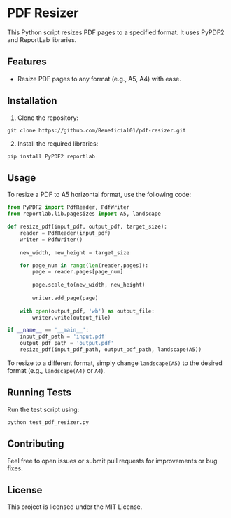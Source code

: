 # PDF Resizer

This Python script resizes PDF pages to a specified format. It uses PyPDF2 and ReportLab libraries.

## Features

- Resize PDF pages to any format (e.g., A5, A4) with ease.

## Installation

1. Clone the repository:
```
git clone https://github.com/Beneficial01/pdf-resizer.git
```

2. Install the required libraries:
```
pip install PyPDF2 reportlab
```

## Usage

To resize a PDF to A5 horizontal format, use the following code:

```python
from PyPDF2 import PdfReader, PdfWriter
from reportlab.lib.pagesizes import A5, landscape

def resize_pdf(input_pdf, output_pdf, target_size):
    reader = PdfReader(input_pdf)
    writer = PdfWriter()
    
    new_width, new_height = target_size

    for page_num in range(len(reader.pages)):
        page = reader.pages[page_num]
        
        page.scale_to(new_width, new_height)
        
        writer.add_page(page)
    
    with open(output_pdf, 'wb') as output_file:
        writer.write(output_file)

if __name__ == '__main__':
    input_pdf_path = 'input.pdf'
    output_pdf_path = 'output.pdf'
    resize_pdf(input_pdf_path, output_pdf_path, landscape(A5))
```

To resize to a different format, simply change `landscape(A5)` to the desired format (e.g., `landscape(A4)` or `A4`).

## Running Tests

Run the test script using:

```
python test_pdf_resizer.py
```

## Contributing

Feel free to open issues or submit pull requests for improvements or bug fixes.

## License

This project is licensed under the MIT License.
